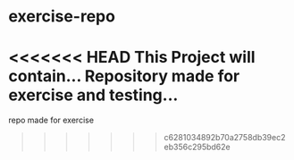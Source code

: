 # exercise-repo
<<<<<<< HEAD
This Project will contain...
Repository made for exercise and testing...
=======
repo made for exercise
>>>>>>> c6281034892b70a2758db39ec2eb356c295bd62e
